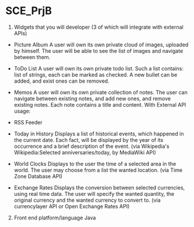 # SCE_PrjB

1.	Widgets that you will developer (3 of which will integrate with external APIs)

* Picture Album
  A user will own its own private cloud of images, uploaded by himself. The user will be able to see the list of images and navigate between them.
* ToDo List
  A user will own its own private todo list. Such a list contains: list of strings, each can be marked as checked. A new bullet can be added, and exist ones can be removed. 
* Memos
  A user will own its own private collection of notes. The user can navigate between existing notes, and add new ones, and remove existing notes. Each note contains a title and content.
  With External API usage:
* RSS Feeder

* Today in History
  Displays a list of historical events, which happened in the current date. Each fact, will be displayed by the year of its occurrence and a brief description of the event.
  (via Wikipedia's Wikipedia:Selected anniversaries/today, by MediaWiki API)
* World Clocks
  Displays to the user the time of a selected area in the world. The user may choose from a list the wanted location.
  (via Time Zone Database API)
* Exchange Rates
  Displays the conversion between selected currencies, using real time data. The user will specify the wanted quantity, the original currency and the wanted currency to convert to.
  (via currencylayer API or Open Exchange Rates API)

2.	Front end platform/language
  Java
